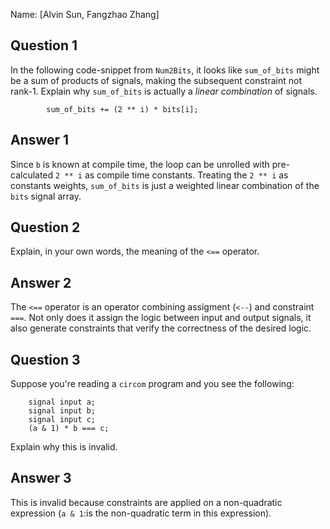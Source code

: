 Name: [Alvin Sun, Fangzhao Zhang]

## Question 1

In the following code-snippet from `Num2Bits`, it looks like `sum_of_bits`
might be a sum of products of signals, making the subsequent constraint not
rank-1. Explain why `sum_of_bits` is actually a _linear combination_ of
signals.

```
        sum_of_bits += (2 ** i) * bits[i];
```

## Answer 1

Since `b` is known at compile time, the loop can be unrolled with 
pre-calculated `2 ** i` as compile time constants. Treating the `2 ** i` as constants weights, `sum_of_bits` is just a weighted linear combination of 
the `bits` signal array.

## Question 2

Explain, in your own words, the meaning of the `<==` operator.

## Answer 2

The `<==` operator is an operator combining assigment (`<--`) and constraint
`===`. Not only does it assign the logic between input and output signals,
it also generate constraints that verify the correctness of the desired logic.

## Question 3

Suppose you're reading a `circom` program and you see the following:

```
    signal input a;
    signal input b;
    signal input c;
    (a & 1) * b === c;
```

Explain why this is invalid.

## Answer 3

This is invalid because constraints are applied on a non-quadratic expression 
(`a & 1`:is the non-quadratic term in this expression).
